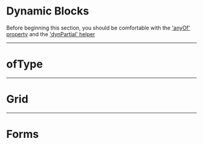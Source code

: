 # Dynamic Blocks
Before beginning this section, you should be comfortable with the ['anyOf' property](definition/schema?id=anyOf) and the ['dynPartial' helper](definition/markup?id=dynPartial)

---

# ofType


---

# Grid


---

# Forms